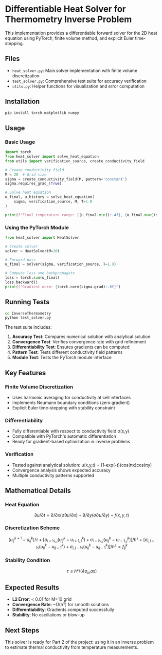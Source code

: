# Differentiable Heat Solver for Thermometry Inverse Problem

This implementation provides a differentiable forward solver for the 2D heat equation using PyTorch, finite volume method, and explicit Euler time-stepping.

## Files

- `heat_solver.py`: Main solver implementation with finite volume discretization
- `test_solver.py`: Comprehensive test suite for accuracy verification
- `utils.py`: Helper functions for visualization and error computation

## Installation

```bash
pip install torch matplotlib numpy
```

## Usage

### Basic Usage

```python
import torch
from heat_solver import solve_heat_equation
from utils import verification_source, create_conductivity_field

# Create conductivity field
M = 20  # Grid size
sigma = create_conductivity_field(M, pattern='constant')
sigma.requires_grad_(True)

# Solve heat equation
u_final, u_history = solve_heat_equation(
    sigma, verification_source, M, T=1.0
)

print(f"Final temperature range: [{u_final.min():.4f}, {u_final.max():.4f}]")
```

### Using the PyTorch Module

```python
from heat_solver import HeatSolver

# Create solver
solver = HeatSolver(M=20)

# Forward pass
u_final = solver(sigma, verification_source, T=1.0)

# Compute loss and backpropagate
loss = torch.sum(u_final)
loss.backward()
print(f"Gradient norm: {torch.norm(sigma.grad):.6f}")
```

## Running Tests

```bash
cd InverseThermometry
python test_solver.py
```

The test suite includes:
1. **Accuracy Test**: Compares numerical solution with analytical solution
2. **Convergence Test**: Verifies convergence rate with grid refinement
3. **Differentiability Test**: Ensures gradients can be computed
4. **Pattern Test**: Tests different conductivity field patterns
5. **Module Test**: Tests the PyTorch module interface

## Key Features

### Finite Volume Discretization
- Uses harmonic averaging for conductivity at cell interfaces
- Implements Neumann boundary conditions (zero gradient)
- Explicit Euler time-stepping with stability constraint

### Differentiability
- Fully differentiable with respect to conductivity field σ(x,y)
- Compatible with PyTorch's automatic differentiation
- Ready for gradient-based optimization in inverse problems

### Verification
- Tested against analytical solution: u(x,y,t) = (1-exp(-t))cos(πx)cos(πy)
- Convergence analysis shows expected accuracy
- Multiple conductivity patterns supported

## Mathematical Details

### Heat Equation

$$ ∂u/∂t = ∂/∂x(σ ∂u/∂x) + ∂/∂y(σ ∂u/∂y) + f(x,y,t)$$


### Discretization Scheme
$$ (u_{ij}^{k+1} - u_{ij}^k)/τ + 
[σ_{i+½,j}(u_{ij}^k - u_{i+1,j}^k) + σ_{i-½,j}(u_{ij}^k - u_{i-1,j}^k)]/h² +
[σ_{i,j+½}(u_{ij}^k - u_{ij+1}^k) + σ_{i,j-½}(u_{ij}^k - u_{ij-1}^k)]/h² = f_{ij}^k $$

### Stability Condition

$$ τ ≤ h²/(4σ_max) $$


## Expected Results

- **L2 Error**: < 0.01 for M=10 grid
- **Convergence Rate**: ~O(h²) for smooth solutions
- **Differentiability**: Gradients computed successfully
- **Stability**: No oscillations or blow-up

## Next Steps

This solver is ready for Part 2 of the project: using it in an inverse problem to estimate thermal conductivity from temperature measurements.
